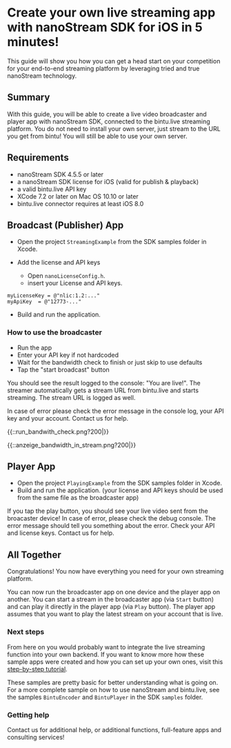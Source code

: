 # Create your own live streaming app with nanoStream SDK for iOS in 5 minutes!

This guide will show you how you can get a head start on your competition for your end-to-end streaming platform by leveraging tried and true nanoStream technology.

## Summary

With this guide, you will be able to create a live video broadcaster and player app with nanoStream SDK, connected to the bintu.live streaming platform. You do not need to install your own server, just stream to the URL you get from bintu!
You will still be able to use your own server.

## Requirements

- nanoStream SDK 4.5.5 or later
- a nanoStream SDK license for iOS (valid for publish & playback)
- a valid bintu.live API key
- XCode 7.2 or later on Mac OS 10.10 or later
- bintu.live connector requires at least iOS 8.0

## Broadcast (Publisher) App

- Open the project ```StreamingExample``` from the SDK samples folder in Xcode.

- Add the license and API keys

  - Open ```nanoLicenseConfig.h```.
  - insert your License and API keys.

```
myLicenseKey = @"nlic:1.2:..."
myApiKey  = @"12773-..."

```

- Build and run the application.

### How to use the broadcaster

- Run the app
- Enter your API key if not hardcoded
- Wait for the bandwidth check to finish or just skip to use defaults
- Tap the "start broadcast" button

You should see the result logged to the console: "You are live!".
The streamer automatically gets a stream URL from bintu.live and starts streaming.
The stream URL is logged as well.

In case of error please check the error message in the console log, your API key and your account. Contact us for help.

{{::run_bandwith_check.png?200|}}

{{::anzeige_bandwidth_in_stream.png?200|}}


## Player App

- Open the project ```PlayingExample``` from the SDK samples folder in Xcode.
- Build and run the application.
(your license and API keys should be used from the same file as the broadcaster app)

If you tap the play button, you should see your live video sent from the broacaster device!
In case of error, please check the debug console. The error message should tell you something about the error. Check your API and license keys. Contact us for help.

## All Together

Congratulations! You now have everything you need for your own streaming platform.

You can now run the broadcaster app on one device and the player app on another. You can start a stream in the broadcaster app (via ```Start``` button) and can play it directly in the player app (via ```Play``` button). The player app assumes that you want to play the latest stream on your account that is live.

### Next steps

From here on you would probably want to integrate the live streaming function into your own backend.
If you want to know more how these sample apps were created and how you can set up your own ones, visit this [step-by-step tutorial](nanostream-sdk-bintu-ios-getting-started-tutorial).

These samples are pretty basic for better understanding what is going on. For a more complete sample on how to use nanoStream and bintu.live, see the samples ```BintuEncoder``` and ```BintuPlayer``` in the SDK ```samples``` folder.

### Getting help

Contact us for additional help, or additional functions, full-feature apps and consulting services!
